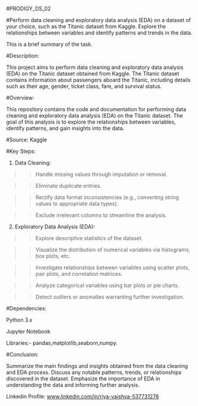 #PRODIGY_DS_02

#Perform data cleaning and exploratory data analysis (EDA) on a dataset of your choice, such as the Titanic dataset from Kaggle. Explore the relationships between variables and identify patterns and trends in the data.

This is a brief summary of the task.

#Description:

This project aims to perform data cleaning and exploratory data analysis (EDA) on the Titanic dataset obtained from Kaggle. The Titanic dataset contains information about passengers aboard the Titanic, including details such as their age, gender, ticket class, fare, and survival status.

#Overview:

This repository contains the code and documentation for performing data cleaning and exploratory data analysis (EDA) on the Titanic dataset. The goal of this analysis is to explore the relationships between variables, identify patterns, and gain insights into the data.

#Source: Kaggle

#Key Steps:

1) Data Cleaning:

>> Handle missing values through imputation or removal.

>> Eliminate duplicate entries.

>> Rectify data format inconsistencies (e.g., converting string values to appropriate data types).

>> Exclude irrelevant columns to streamline the analysis.

2) Exploratory Data Analysis (EDA):

>> Explore descriptive statistics of the dataset.

>> Visualize the distribution of numerical variables via histograms, box plots, etc.

>> Investigate relationships between variables using scatter plots, pair plots, and correlation matrices.

>> Analyze categorical variables using bar plots or pie charts.

>> Detect outliers or anomalies warranting further investigation.

#Dependencies:

Python 3.x

Jupyter Notebook

Libraries:- pandas,matplotlib,seaborn,numpy.

#Conclusion:

Summarize the main findings and insights obtained from the data cleaning and EDA process. Discuss any notable patterns, trends, or relationships discovered in the dataset. Emphasize the importance of EDA in understanding the data and informing further analysis.

Linkedin Profile: www.linkedin.com/in/riya-vaishya-537731278
